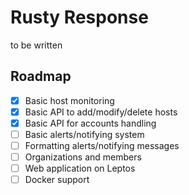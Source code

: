 # Rusty Response

to be written

## Roadmap

- [x] Basic host monitoring
- [x] Basic API to add/modify/delete hosts
- [x] Basic API for accounts handling
- [ ] Basic alerts/notifying system
- [ ] Formatting alerts/notifying messages
- [ ] Organizations and members
- [ ] Web application on Leptos
- [ ] Docker support
